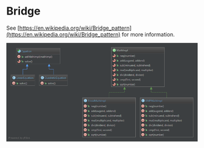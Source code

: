 Bridge
========================================

See [https://en.wikipedia.org/wiki/Bridge_pattern](https://en.wikipedia.org/wiki/Bridge_pattern) for more information.

![Bridge UML](doc/Bridge.png)
